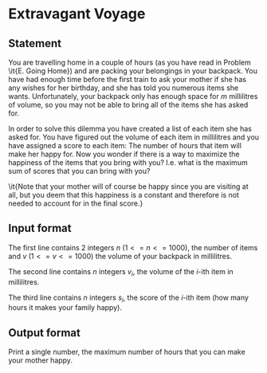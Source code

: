 # Extravagant Voyage

## Statement

You are travelling home in a couple of hours (as you have read in Problem \it{E. Going Home}) and are packing your belongings in your backpack. You have had enough time before the first train to ask your mother if she has any wishes for her birthday, and she has told you numerous items she wants. Unfortunately, your backpack only has enough space for $m$ millilitres of volume, so you may not be able to bring all of the items she has asked for.


In order to solve this dilemma you have created a list of each item she has asked for. You have figured out the volume of each item in millilitres and you have assigned a score to each item: The number of hours that item will make her happy for. Now you wonder if there is a way to maximize the happiness of the items that you bring with you? I.e. what is the maximum sum of scores that you can bring with you?

\it{Note that your mother will of course be happy since you are visiting at all, but you deem that this happiness is a constant and therefore is not needed to account for in the final score.}

## Input format

The first line contains 2 integers $n$ ($1 <= n <= 1000$), the number of items and $v$ ($1 <= v <= 1000$) the volume of your backpack in millilitres.

The second line contains $n$ integers $v_i$, the volume of the $i$-ith item in millilitres.

The third line contains $n$ integers $s_i$, the score of the $i$-ith item (how many hours it makes your family happy).

## Output format

Print a single number, the maximum number of hours that you can make your mother happy.  
